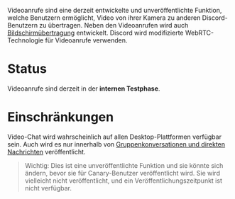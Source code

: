 <!-- TITLE: [DE] Videoanrufe -->

Videoanrufe sind eine derzeit entwickelte und unveröffentlichte Funktion, welche Benutzern ermöglicht, Video von ihrer Kamera zu anderen Discord-Benutzern zu übertragen. Neben den Videoanrufen wird auch [Bildschirmübertragung](/de/Bildschirmubertragung) entwickelt. Discord wird modifizierte WebRTC-Technologie für Videoanrufe verwenden.

# Status
Videoanrufe sind derzeit in der **internen Testphase**.

# Einschränkungen
Video-Chat wird wahrscheinlich auf allen Desktop-Plattformen verfügbar sein. Auch wird es nur innerhalb von [Gruppenkonversationen und direkten Nachrichten](/de/Direktnachrichten) veröffentlicht.

> Wichtig: Dies ist eine unveröffentlichte Funktion und sie könnte sich ändern, bevor sie für Canary-Benutzer veröffentlicht wird. Sie wird vielleicht nicht veröffentlicht, und ein Veröffentlichungszeitpunkt ist nicht verfügbar.